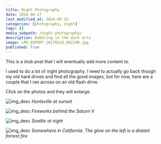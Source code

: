 ```yaml
---
title: Night Photography
date: 2018-08-27
last_modified_at: 2024-05-25
categories: [photography, night]
tags: []
media_subpath: /night-photography/
description: Dabbling in the dark arts
image: LRM_EXPORT_20170526_002240.jpg
published: True
---
```



<style>
    .grid-2x2 {
        display: grid;
        grid-template-columns: 1fr 1fr;
        grid-template-rows: auto auto;
        column-gap: 20px; /* Keep horizontal gap */
        justify-items: center;
    }
    .grid-3x2 {
        display: grid;
        grid-template-columns: 1fr 1fr 1fr;
        grid-template-rows: auto auto;
        column-gap: 20px; /* Keep horizontal gap */
        justify-items: center;
    }
    .grid-container {
        justify-items: center;
    }
    .grid-container > div {
        display: flex;
        flex-direction: column;
        align-items: center;
        height: 100%; /* Ensure the div takes full height of the grid cell */
        justify-content: flex-end; /* Align items to the bottom */
    }
    .grid-container img {
        width: auto;
        max-width: 100%;
        height: auto;
        object-fit: cover;
        display: block;
        margin-bottom: 5px; /* Small margin to separate the image and caption */
    }
    .grid-container .caption em {
        display: block;
        text-align: center;
        font-style: normal;
        font-size: 80%;
        padding: 0;
        color: #6d6c6c;
    }
</style>

This is a stub post that I will eventually add more content to.

I used to do a lot of night photography. I need to actually go back though my old hard drives and find all the good images, but for now, here are a couple that I ran across on an old flash drive.

Click on the photos and they will enlarge.


![img_desc](20506988_10155041253548795_4672899111366627623_o.jpg)
_Huntsville at sunset_

![img_desc](19702093_10154974182558795_908610629918399615_n.jpg)
_Fireworks behind the Saturn V_

![img_desc](LRM_EXPORT_20170526_002240.jpg)
_Seattle at night_

![img_desc](LRM_EXPORT_20170702_122621.jpg)
_Somewhere in California. The glow on the left is a distant forrest fire_
